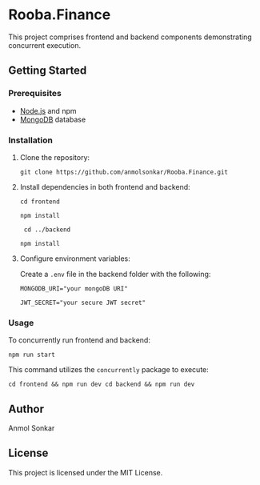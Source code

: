 # Rooba.Finance

This project comprises frontend and backend components demonstrating concurrent execution.

## Getting Started

### Prerequisites

-   [Node.js](https://nodejs.org/en) and npm
-   [MongoDB](https://www.mongodb.com/) database

### Installation

1.  Clone the repository:

    `git clone https://github.com/anmolsonkar/Rooba.Finance.git`

2.  Install dependencies in both frontend and backend:

    `cd frontend`

    `npm install`

    ` cd ../backend`

    `npm install`

3.  Configure environment variables:

    Create a `.env` file in the backend folder with the following:

    `MONGODB_URI="your mongoDB URI"`

    `JWT_SECRET="your secure JWT secret"`

### Usage

To concurrently run frontend and backend:

`npm run start`

This command utilizes the `concurrently` package to execute:

`cd frontend && npm run dev
cd backend && npm run dev`

## Author

Anmol Sonkar

## License

This project is licensed under the MIT License.
